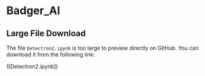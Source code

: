 # Badger_AI

## Large File Download

The file `Detectron2.ipynb` is too large to preview directly on GitHub. You can download it from the following link:

([Detectron2.ipynb])
